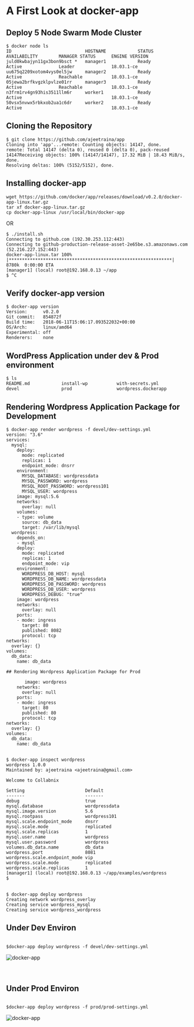 # A First Look at docker-app


## Deploy 5 Node Swarm Mode Cluster

```
$ docker node ls
ID                            HOSTNAME            STATUS              AVAILABILITY        MANAGER STATUS      ENGINE VERSION
juld0kwbajyn11gx3bon9bsct *   manager1            Ready               Active              Leader              18.03.1-ce
uu675q2209xotom4vys0el5jw     manager2            Ready               Active              Reachable           18.03.1-ce
05jewa2brfkvgzklpvlze01rr     manager3            Ready               Active              Reachable           18.03.1-ce
n3frm1rv4gn93his3511llm6r     worker1             Ready               Active                                  18.03.1-ce
50vsx5nvwx5rbkxob2ua1c6dr     worker2             Ready               Active                                  18.03.1-ce
```

## Cloning the Repository

```
$ git clone https://github.com/ajeetraina/app
Cloning into 'app'...remote: Counting objects: 14147, done.
remote: Total 14147 (delta 0), reused 0 (delta 0), pack-reused 14147Receiving objects: 100% (14147/14147), 17.32 MiB | 18.43 MiB/s, done.
Resolving deltas: 100% (5152/5152), done.
```

## Installing docker-app

```
wget https://github.com/docker/app/releases/download/v0.2.0/docker-app-linux.tar.gz
tar xf docker-app-linux.tar.gz
cp docker-app-linux /usr/local/bin/docker-app
```

OR

```
$ ./install.sh
Connecting to github.com (192.30.253.112:443)
Connecting to github-production-release-asset-2e65be.s3.amazonaws.com (52.216.227.152:443)
docker-app-linux.tar 100% |**************************************************************|  8780k  0:00:00 ETA
[manager1] (local) root@192.168.0.13 ~/app
$ ^C
```

## Verify docker-app version

```
$ docker-app version
Version:      v0.2.0
Git commit:   854872f
Build time:   2018-06-11T15:06:17.093522032+00:00
OS/Arch:      linux/amd64
Experimental: off
Renderers:    none
```

## WordPress Application under dev & Prod environment

```
$ ls
README.md            install-wp           with-secrets.yml
devel                prod                 wordpress.dockerapp
```

## Rendering Wordpress Application Package for Development

```
$ docker-app render wordpress -f devel/dev-settings.yml
version: "3.6"
services:
  mysql:
    deploy:
      mode: replicated
      replicas: 1
      endpoint_mode: dnsrr
    environment:
      MYSQL_DATABASE: wordpressdata
      MYSQL_PASSWORD: wordpress
      MYSQL_ROOT_PASSWORD: wordpress101
      MYSQL_USER: wordpress
    image: mysql:5.6
    networks:
      overlay: null
    volumes:
    - type: volume
      source: db_data
      target: /var/lib/mysql
  wordpress:
    depends_on:
    - mysql
    deploy:
      mode: replicated
      replicas: 1
      endpoint_mode: vip
    environment:
      WORDPRESS_DB_HOST: mysql
      WORDPRESS_DB_NAME: wordpressdata
      WORDPRESS_DB_PASSWORD: wordpress
      WORDPRESS_DB_USER: wordpress
      WORDPRESS_DEBUG: "true"
    image: wordpress
    networks:
      overlay: null
    ports:
    - mode: ingress
      target: 80
      published: 8082
      protocol: tcp
networks:
  overlay: {}
volumes:
  db_data:
    name: db_data
```
    
    ## Rendering Wordpress Application Package for Prod
    
```
       image: wordpress
    networks:
      overlay: null
    ports:
    - mode: ingress
      target: 80
      published: 80
      protocol: tcp
networks:
  overlay: {}
volumes:
  db_data:
    name: db_data
```
    
    
## 
    
    
```
$ docker-app inspect wordpress
wordpress 1.0.0
Maintained by: ajeetraina <ajeetraina@gmail.com>

Welcome to Collabnix

Setting                       Default
-------                       -------
debug                         true
mysql.database                wordpressdata
mysql.image.version           5.6
mysql.rootpass                wordpress101
mysql.scale.endpoint_mode     dnsrr
mysql.scale.mode              replicated
mysql.scale.replicas          1
mysql.user.name               wordpress
mysql.user.password           wordpress
volumes.db_data.name          db_data
wordpress.port                8081
wordpress.scale.endpoint_mode vip
wordpress.scale.mode          replicated
wordpress.scale.replicas      1
[manager1] (local) root@192.168.0.13 ~/app/examples/wordpress
$
```

## 

```
$ docker-app deploy wordpress
Creating network wordpress_overlay
Creating service wordpress_mysql
Creating service wordpress_wordpress

```

## Under Dev Environ

```

$docker-app deploy wordpress -f devel/dev-settings.yml
```


![docker-app](https://github.com/ajeetraina/docker101/blob/master/images/dockerapp1.png)<br><br><br>

## Under Prod Environ

```

$docker-app deploy wordpress -f prod/prod-settings.yml
```


![docker-app](https://github.com/ajeetraina/docker101/blob/master/images/dockerapp2.png)<br>
